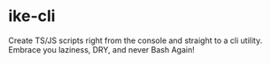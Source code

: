 # ike-cli
Create TS/JS scripts right from the console and straight to a cli utility. Embrace you laziness, DRY, and never Bash Again!
